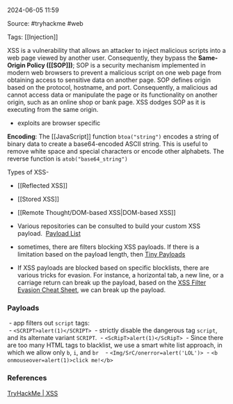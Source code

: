 
2024-06-05 11:59

Source: #tryhackme #web

Tags: [[Injection]] 

XSS is a vulnerability that allows an attacker to inject malicious scripts into a web page viewed by another user. Consequently, they bypass the **Same-Origin Policy ([[SOP]])**; SOP is a security mechanism implemented in modern web browsers to prevent a malicious script on one web page from obtaining access to sensitive data on another page. SOP defines origin based on the protocol, hostname, and port. Consequently, a malicious ad cannot access data or manipulate the page or its functionality on another origin, such as an online shop or bank page. XSS dodges SOP as it is executing from the same origin.
- exploits are browser specific

**Encoding**: The [[JavaScript]] function `btoa("string")` encodes a string of binary data to create a base64-encoded ASCII string. This is useful to remove white space and special characters or encode other alphabets. The reverse function is `atob("base64_string")`

Types of XSS- 
- [[Reflected XSS]]
- [[Stored XSS]]
- [[Remote Thought/DOM-based XSS|DOM-based XSS]]

- Various repositories can be consulted to build your custom XSS payload.  [Payload List](https://github.com/payloadbox/xss-payload-list)
- sometimes, there are filters blocking XSS payloads. If there is a limitation based on the payload length, then [Tiny Payloads](https://github.com/terjanq/Tiny-XSS-Payloads)
- If XSS payloads are blocked based on specific blocklists, there are various tricks for evasion. For instance, a horizontal tab, a new line, or a carriage return can break up the payload, based on the [XSS Filter Evasion Cheat Sheet](https://cheatsheetseries.owasp.org/cheatsheets/XSS_Filter_Evasion_Cheat_Sheet.html), we can break up the payload.
### Payloads

 - app filters out `script` tags:  
	 - `<SCRIPT>alert(1)</SCRIPT>`
 - strictly disable the dangerous tag `script`, and its alternate variant `SCRIPT`. 
	 - `<ScRipT>alert(1)</ScRipT>`
 - Since there are too many HTML tags to blacklist, we use a smart white list approach, in which we allow only `b`, `i`, and `br`  
	 - `<Img/SrC/onerror=alert('LOL')>` 
	 - `<b onmouseover=alert(1)>click me!</b>`
	 
### References
[TryHackMe | XSS](https://tryhackme.com/r/room/axss)